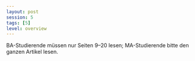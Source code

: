 ```yaml
---
layout: post
session: 5
tags: [5]
level: overview
---
```

BA-Studierende müssen nur Seiten 9–20 lesen; MA-Studierende bitte den ganzen Artikel lesen.